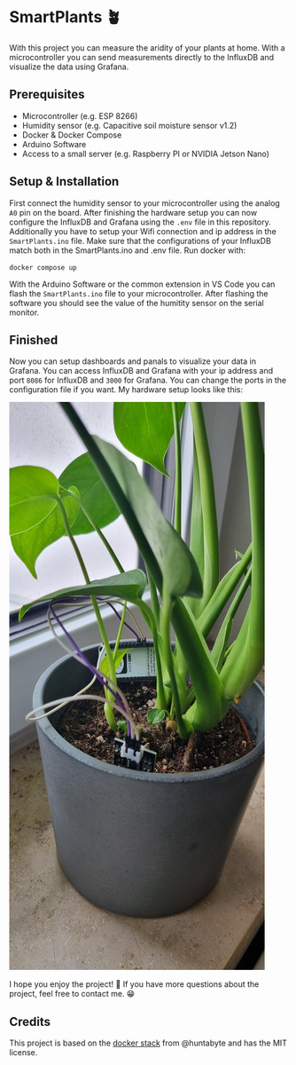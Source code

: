 # SmartPlants 🪴
With this project you can measure the aridity of your plants at home. With a microcontroller you can send measurements directly to the InfluxDB and visualize the data using Grafana. 

## Prerequisites
- Microcontroller (e.g. ESP 8266)
- Humidity sensor (e.g. Capacitive soil moisture sensor v1.2)
- Docker & Docker Compose
- Arduino Software
- Access to a small server (e.g. Raspberry PI or NVIDIA Jetson Nano)

## Setup & Installation
First connect the humidity sensor to your microcontroller using the analog `A0` pin on the board.
After finishing the hardware setup you can now configure the InfluxDB and Grafana using the `.env` file in this repository.
Additionally you have to setup your Wifi connection and ip address in the `SmartPlants.ino` file. Make sure that the configurations of your InfluxDB match both in the SmartPlants.ino and .env file. 
Run docker with:
```docker
docker compose up
```

With the Arduino Software or the common extension in VS Code you can flash the `SmartPlants.ino` file to your microcontroller.
After flashing the software you should see the value of the humitity sensor on the serial monitor. 

## Finished
Now you can setup dashboards and panals to visualize your data in Grafana. You can access InfluxDB and Grafana with your ip address and port `8086` for InfluxDB and `3000` for Grafana. You can change the ports in the configuration file if you want.
My hardware setup looks like this:

![Logo](./static/aufbau.jpeg)

I hope you enjoy the project! 🤗 If you have more questions about the project, feel free to contact me. 😁

## Credits
This project is based on the [docker stack](https://github.com/huntabyte/tig-stack) from @huntabyte and has the MIT license.


